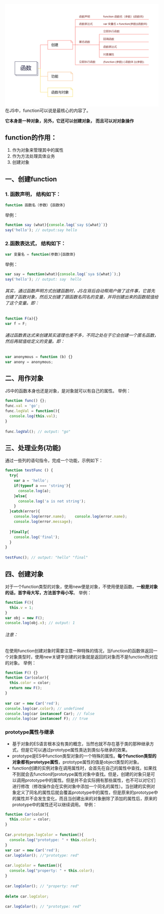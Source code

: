 ![直接量属性和对象属性的内存模型](./assets/函数.png)
在JS中，function可以说是最核心的内容了。

**它本身是一种对象，另外，它还可以创建对象， 而且可以对对象操作**

## function的作用：
1. 作为对象来管理其中的属性
2. 作为方法处理具体业务
3. 创建对象

## 一、创建function
### 1. 函数声明， 结构如下：
```javascript
function 函数名（参数）{函数体}
```
举例：

```javascript
function say (what){console.log(`say ${what}`)}
say('hello'); // output:say hello
```
### 2.函数表达式， 结构如下：

```javascript
var 变量名 = function(参数){函数体}
```

举例：

```javascript
var say = function(what){console.log(`sya ${what}`);}
say('hello'); // output: say  hello
```

###### 其实，通过函数声明方式创建函数时，JS在背后自动帮用户做了这件事，它首先创建了函数对象，然后又创建了跟函数名同名的变量，并将创建出来的函数赋值给了这个变量。即：
```javascript
function F(a){}
var f = F;
```

###### 通过函数表达式来创建其实道理也差不多，不同之处在于它会创建一个匿名函数，然后再赋值给定义的变量。即：

```javascript
var anonymous = function (b) {}
var anony = anonymous;
```

## 二、用作对象
JS中的函数本身也还是对象，是对象就可以有自己的属性。
举例：
```javascript
function func() {};
func.val = 'go';
func.logVal = function(){
  console.log(this.val);
}

func.logVal(); // output: "go"
```

## 三、处理业务(功能)
通过一些列的语句指令，完成一个功能，示例如下：
```javascript
function testFunc () {
  try{
    var a = 'hello';
    if(typeof a === 'string'){
      console.log(a);
    }else{
      console.log('a is not string');
    }
  }catch(error){
    console.log(error.name);    console.log(error.name);
    console.log(error.message);
    
  }finally{
    console.log('final');
  }
}

testFunc(); // output: "hello" "final"
```

## 四、创建对象
对于一个function类型的对象，使用new便是对象，不使用便是函数。**一般是对象的话，首字母大写，方法首字母小写**。
举例：
```javascript
function F(){
  this.v = 1;
}
var obj = new F();
console.log(obj.v); // output: 1
```

###### 注意：
在使用function创建对象时需要注意一种特殊的情况，当function的函数体返回一个对象类型时，使用new关键字创建的对象就是返回的对象而不是function所对应的对象。
举例：
```javascript
function F() {}
function Car(color){
  this.color = color;
  return new F();
}

var car = new Car('red');
console.log(car.color); // undefined
console.log(car instanceof Car); // false
console.log(car instanceof F); // true
```

### prototype属性与继承
* 基于对象的ES语言根本没有类的概念，当然也就不存在基于类的那种继承方式，但是它可以通过prototype属性类达到类似与继承的效果。
* prototype是ES中function类型对象的一个特殊的属性。**每个function类型的对象都有prototype属性**，prototype属性的值是object类型的对象。
* function创建的实例对象在调用属性时，会首先在自己的属性中查找，如果找不到就会去function的prototype属性对象中查找。但是，创建的对象只是可以调用prototype中的属性。但是并不会实际拥有那些属性，也不可以对它们进行修改（修改操作会在实例对象中添加一个同名的属性）。当创建的实例对象定义了同名的属性后就会覆盖prototype中的属性，但是原来的prototype中的属性并不会发生变化，而且当创建出来的对象删除了添加的属性后，原来的prototype中的属性还可以继续调用。
举例：
```javascript
function Car(color){
  this.color = color;
}

Car.prototype.logColor = function(){
  console.log("prototype: " + this.color);
}
var car = new Car('red');
car.logColor(); //"prototype: red"

car.logColor = function(){
  console.log("property: " + this.color);
}

car.logColor(); // "property: red"

delete car.logColor;

car.logColor(); // "prototype: red"
```

